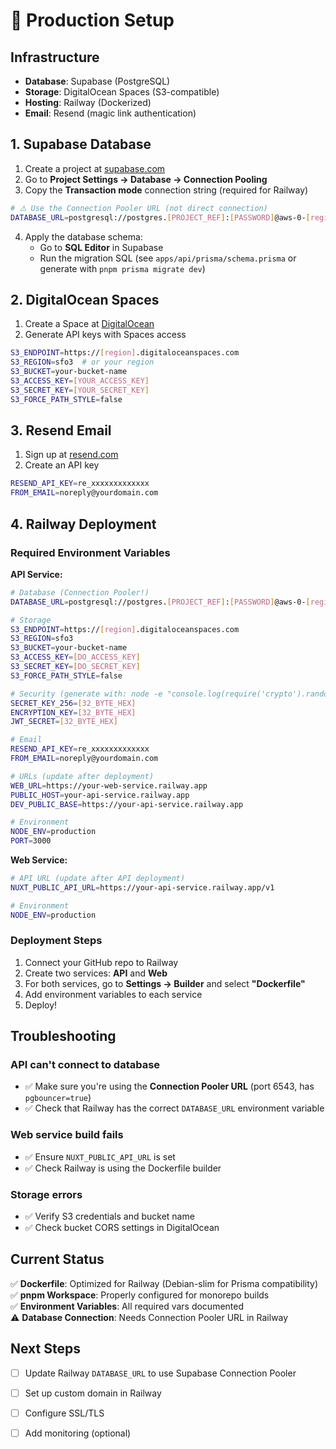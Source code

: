 # 🚀 Production Setup

## Infrastructure
- **Database**: Supabase (PostgreSQL)
- **Storage**: DigitalOcean Spaces (S3-compatible)
- **Hosting**: Railway (Dockerized)
- **Email**: Resend (magic link authentication)

## 1. Supabase Database

1. Create a project at [supabase.com](https://supabase.com)
2. Go to **Project Settings → Database → Connection Pooling**
3. Copy the **Transaction mode** connection string (required for Railway)

```bash
# ⚠️ Use the Connection Pooler URL (not direct connection)
DATABASE_URL=postgresql://postgres.[PROJECT_REF]:[PASSWORD]@aws-0-[region].pooler.supabase.com:6543/postgres?pgbouncer=true
```

4. Apply the database schema:
   - Go to **SQL Editor** in Supabase
   - Run the migration SQL (see `apps/api/prisma/schema.prisma` or generate with `pnpm prisma migrate dev`)

## 2. DigitalOcean Spaces

1. Create a Space at [DigitalOcean](https://cloud.digitalocean.com/spaces)
2. Generate API keys with Spaces access

```bash
S3_ENDPOINT=https://[region].digitaloceanspaces.com
S3_REGION=sfo3  # or your region
S3_BUCKET=your-bucket-name
S3_ACCESS_KEY=[YOUR_ACCESS_KEY]
S3_SECRET_KEY=[YOUR_SECRET_KEY]
S3_FORCE_PATH_STYLE=false
```

## 3. Resend Email

1. Sign up at [resend.com](https://resend.com)
2. Create an API key

```bash
RESEND_API_KEY=re_xxxxxxxxxxxxx
FROM_EMAIL=noreply@yourdomain.com
```

## 4. Railway Deployment

### Required Environment Variables

**API Service:**
```bash
# Database (Connection Pooler!)
DATABASE_URL=postgresql://postgres.[PROJECT_REF]:[PASSWORD]@aws-0-[region].pooler.supabase.com:6543/postgres?pgbouncer=true

# Storage
S3_ENDPOINT=https://[region].digitaloceanspaces.com
S3_REGION=sfo3
S3_BUCKET=your-bucket-name
S3_ACCESS_KEY=[DO_ACCESS_KEY]
S3_SECRET_KEY=[DO_SECRET_KEY]
S3_FORCE_PATH_STYLE=false

# Security (generate with: node -e "console.log(require('crypto').randomBytes(32).toString('hex'))")
SECRET_KEY_256=[32_BYTE_HEX]
ENCRYPTION_KEY=[32_BYTE_HEX]
JWT_SECRET=[32_BYTE_HEX]

# Email
RESEND_API_KEY=re_xxxxxxxxxxxxx
FROM_EMAIL=noreply@yourdomain.com

# URLs (update after deployment)
WEB_URL=https://your-web-service.railway.app
PUBLIC_HOST=your-api-service.railway.app
DEV_PUBLIC_BASE=https://your-api-service.railway.app

# Environment
NODE_ENV=production
PORT=3000
```

**Web Service:**
```bash
# API URL (update after API deployment)
NUXT_PUBLIC_API_URL=https://your-api-service.railway.app/v1

# Environment
NODE_ENV=production
```

### Deployment Steps

1. Connect your GitHub repo to Railway
2. Create two services: **API** and **Web**
3. For both services, go to **Settings → Builder** and select **"Dockerfile"**
4. Add environment variables to each service
5. Deploy!

## Troubleshooting

### API can't connect to database
- ✅ Make sure you're using the **Connection Pooler URL** (port 6543, has `pgbouncer=true`)
- ✅ Check that Railway has the correct `DATABASE_URL` environment variable

### Web service build fails
- ✅ Ensure `NUXT_PUBLIC_API_URL` is set
- ✅ Check Railway is using the Dockerfile builder

### Storage errors
- ✅ Verify S3 credentials and bucket name
- ✅ Check bucket CORS settings in DigitalOcean

## Current Status

✅ **Dockerfile**: Optimized for Railway (Debian-slim for Prisma compatibility)  
✅ **pnpm Workspace**: Properly configured for monorepo builds  
✅ **Environment Variables**: All required vars documented  
⚠️ **Database Connection**: Needs Connection Pooler URL in Railway  

## Next Steps

- [ ] Update Railway `DATABASE_URL` to use Supabase Connection Pooler
- [ ] Set up custom domain in Railway
- [ ] Configure SSL/TLS
- [ ] Add monitoring (optional)

